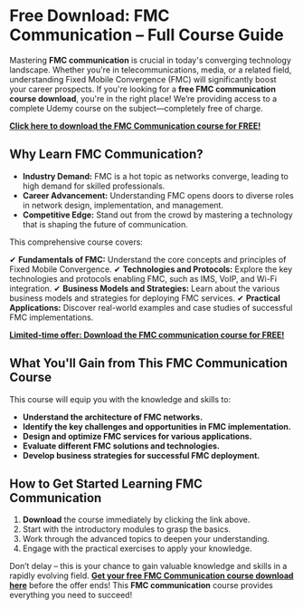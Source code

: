 # Free Download: FMC Communication – Full Course Guide

Mastering **FMC communication** is crucial in today's converging technology landscape. Whether you're in telecommunications, media, or a related field, understanding Fixed Mobile Convergence (FMC) will significantly boost your career prospects. If you're looking for a **free FMC communication course download**, you're in the right place! We’re providing access to a complete Udemy course on the subject—completely free of charge.

[**Click here to download the FMC Communication course for FREE!**](https://udemywork.com/fmc-communication)

## Why Learn FMC Communication?

*   **Industry Demand:** FMC is a hot topic as networks converge, leading to high demand for skilled professionals.
*   **Career Advancement:** Understanding FMC opens doors to diverse roles in network design, implementation, and management.
*   **Competitive Edge:** Stand out from the crowd by mastering a technology that is shaping the future of communication.

This comprehensive course covers:

✔ **Fundamentals of FMC:** Understand the core concepts and principles of Fixed Mobile Convergence.
✔ **Technologies and Protocols:** Explore the key technologies and protocols enabling FMC, such as IMS, VoIP, and Wi-Fi integration.
✔ **Business Models and Strategies:** Learn about the various business models and strategies for deploying FMC services.
✔ **Practical Applications:** Discover real-world examples and case studies of successful FMC implementations.

[**Limited-time offer: Download the FMC communication course for FREE!**](https://udemywork.com/fmc-communication)

## What You'll Gain from This FMC Communication Course

This course will equip you with the knowledge and skills to:

*   **Understand the architecture of FMC networks.**
*   **Identify the key challenges and opportunities in FMC implementation.**
*   **Design and optimize FMC services for various applications.**
*   **Evaluate different FMC solutions and technologies.**
*   **Develop business strategies for successful FMC deployment.**

## How to Get Started Learning FMC Communication

1.  **Download** the course immediately by clicking the link above.
2.  Start with the introductory modules to grasp the basics.
3.  Work through the advanced topics to deepen your understanding.
4.  Engage with the practical exercises to apply your knowledge.

Don’t delay – this is your chance to gain valuable knowledge and skills in a rapidly evolving field. **[Get your free FMC Communication course download here](https://udemywork.com/fmc-communication)** before the offer ends! This **FMC communication** course provides everything you need to succeed!
